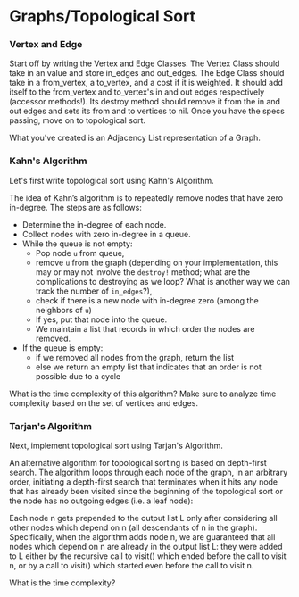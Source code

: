 # Graphs/Topological Sort

### Vertex and Edge

Start off by writing the Vertex and Edge Classes. The Vertex Class should take in an value and store in_edges and out_edges. The Edge Class should take in a from_vertex, a to_vertex, and a cost if it is weighted. It should add itself to the from_vertex and to_vertex's in and out edges respectively (accessor methods!). Its destroy method should remove it from the in and out edges and sets its from and to vertices to nil. Once you have the specs passing, move on to topological sort.

What you've created is an Adjacency List representation of a Graph.

### Kahn's Algorithm

Let's first write topological sort using Kahn's Algorithm.

The idea of Kahn’s algorithm is to repeatedly remove nodes that have zero in-degree. The steps are as follows:

* Determine the in-degree of each node.
* Collect nodes with zero in-degree in a queue.
* While the queue is not empty:
  - Pop node `u` from queue,
  - remove `u` from the graph (depending on your implementation, this may or may not involve the `destroy!` method; what are the complications to destroying as we loop? What is another way we can track the number of `in_edges`?),
  - check if there is a new node with in-degree zero (among the neighbors of `u`)
  - If yes, put that node into the queue.
  - We maintain a list that records in which order the nodes are removed.
* If the queue is empty:
  - if we removed all nodes from the graph, return the list
  - else we return an empty list that indicates that an order is not possible due to a cycle

What is the time complexity of this algorithm? Make sure to analyze time complexity based on the set of vertices and edges.

### Tarjan's Algorithm

Next, implement topological sort using Tarjan's Algorithm.

An alternative algorithm for topological sorting is based on depth-first search. The algorithm loops through each node of the graph, in an arbitrary order, initiating a depth-first search that terminates when it hits any node that has already been visited since the beginning of the topological sort or the node has no outgoing edges (i.e. a leaf node):

Each node n gets prepended to the output list L only after considering all other nodes which depend on n (all descendants of n in the graph). Specifically, when the algorithm adds node n, we are guaranteed that all nodes which depend on n are already in the output list L: they were added to L either by the recursive call to visit() which ended before the call to visit n, or by a call to visit() which started even before the call to visit n.

What is the time complexity?
